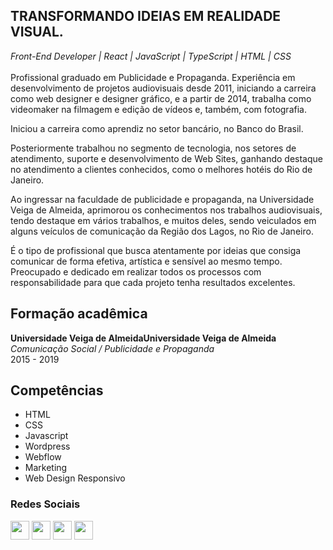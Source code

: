<h2>TRANSFORMANDO IDEIAS EM REALIDADE VISUAL.</h2>
<i>Front-End Developer | React | JavaScript | TypeScript | HTML | CSS</i>
<br><br>
Profissional graduado em Publicidade e Propaganda. Experiência em desenvolvimento de projetos audiovisuais desde 2011, iniciando a carreira como web designer e designer gráfico, e a partir de 2014, trabalha como videomaker na filmagem e edição de vídeos e, também, com fotografia.

Iniciou a carreira como aprendiz no setor bancário, no Banco do Brasil.

Posteriormente trabalhou no segmento de tecnologia, nos setores de atendimento, suporte e desenvolvimento de Web Sites, ganhando destaque no atendimento a clientes conhecidos, como o melhores hotéis do Rio de Janeiro. 

Ao ingressar na faculdade de publicidade e propaganda, na Universidade Veiga de Almeida, aprimorou os conhecimentos nos trabalhos audiovisuais, tendo destaque em vários trabalhos, e muitos deles, sendo veiculados em alguns veículos de comunicação da Região dos Lagos, no Rio de Janeiro.

É o tipo de profissional que busca atentamente por ideias que consiga comunicar de forma efetiva, artística e sensível ao mesmo tempo. Preocupado e dedicado em realizar todos os processos com responsabilidade para que cada projeto tenha resultados excelentes.

<h2>Formação acadêmica</h2>
<b>Universidade Veiga de AlmeidaUniversidade Veiga de Almeida</b><br>
<i>Comunicação Social / Publicidade e Propaganda</i><br>
2015 - 2019

<h2>Competências</h2>
<ul>
  <li>HTML</li>
  <li>CSS</li>
  <li>Javascript</li>
  <li>Wordpress</li>
  <li>Webflow</li>
  <li>Marketing</li>
  <li>Web Design Responsivo</li>
</ul>

<h3>Redes Sociais</h3>
  <a href="https://www.linkedin.com/in/bruninhovolotao"><img src="https://skillicons.dev/icons?i=linkedin" width="30" /></a>
  <a href="https://www.instagram.com/bruninhovolotao/"><img src="https://skillicons.dev/icons?i=instagram" width="30" /></a>
  <a href="https://www.x.com/bruninhovolotao/"><img src="https://skillicons.dev/icons?i=twitter" width="30" /></a>
  <a href="https://bruninhovolotao.com.br/"><img src="https://skillicons.dev/icons?i=htmx" width="30" /></a>
